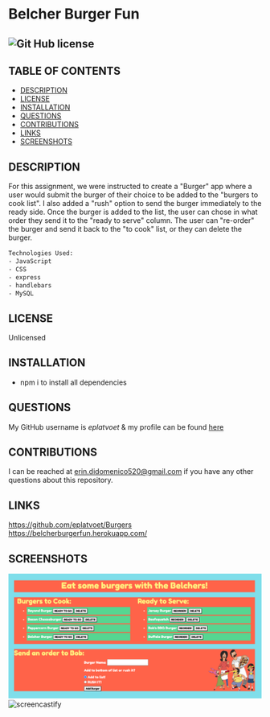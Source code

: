 # Belcher Burger Fun

  ## ![Git Hub license](https://img.shields.io/badge/License-Unlicensed-blue.svg)

  ## TABLE OF CONTENTS
  - [DESCRIPTION](#DESCRIPTION)  
  - [LICENSE](#LICENSE)  
  - [INSTALLATION](#INSTALLATION)   
  - [QUESTIONS](#QUESTIONS)  
  - [CONTRIBUTIONS](#CONTRIBUTIONS)
  - [LINKS](#LINKS)  
  - [SCREENSHOTS](#SCREENSHOTS)  

  ## DESCRIPTION
  For this assignment, we were instructed to create a "Burger" app where a user would submit the burger of their choice to be added to the "burgers to cook list". I also added a "rush" option to send the burger immediately to the ready side. Once the burger is added to the list, the user can chose in what order they send it to the "ready to serve" column. The user can "re-order" the burger and send it back to the "to cook" list, or they can delete the burger.  
  ``````````````````````
Technologies Used:
  - JavaScript
  - CSS 
  - express
  - handlebars
  - MySQL
   ``````````````````````

  ## LICENSE
  Unlicensed
  
  ## INSTALLATION
  - npm i to install all dependencies
  
  ## QUESTIONS  
  My GitHub username is *eplatvoet* & my profile can be found [here](https://github.com/eplatvoet) 
  
  ## CONTRIBUTIONS 
  I can be reached at erin.didomenico520@gmail.com if you have any other questions about this repository.
  
  ## LINKS
  https://github.com/eplatvoet/Burgers  
  https://belcherburgerfun.herokuapp.com/  

  ## SCREENSHOTS
![screenshot](screenshots/screenshot.png)  
![screencastify](screenshots/BelcherBurgerFun.gif)  